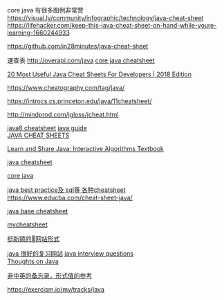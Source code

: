 core java 有很多图例非常赞
[](https://introcs.cs.princeton.edu/java/11cheatsheet/)  
https://visual.ly/community/infographic/technology/java-cheat-sheet
https://lifehacker.com/keep-this-java-cheat-sheet-on-hand-while-youre-learning-1660244933


https://github.com/in28minutes/java-cheat-sheet 
[](https://home.et.utwente.nl/slootenvanf/div/cheatsheet/)   

速查表 http://overapi.com/java
[core java cheatsheet](https://www.edureka.co/blog/cheatsheets/java-cheat-sheet/)  

[20 Most Useful Java Cheat Sheets For Developers | 2018 Edition
]( https://www.rankred.com/java-cheat-sheets/
)  

https://www.cheatography.com/tag/java/

https://introcs.cs.princeton.edu/java/11cheatsheet/

http://mindprod.com/jgloss/jcheat.html

[java8 cheatsheet](http://www.java8.org/) 
[java guide](https://programming.guide/java/)  
[JAVA CHEAT SHEETS
](https://www.ktbyte.com/java-tutorial/java-cheat-sheets)  

[Learn and Share Java: Interactive Algorithms Textbook
](https://www.ktbyte.com/java-tutorial/book#-LT81RYBG1vd7TmWzX9Q)  

[java cheatsheet](http://vlm1.uta.edu/~alex/courses/1310/lectures/_cheatsheet_Java.pdf)  

[core java](http://enos.itcollege.ee/~jpoial/java/naited/pildid/corejava.pdf)  

[java best practice及 sql等 各种cheatsheet](https://zeroturnaround.com/rebellabs/java-8-best-practices-cheat-sheet/)  
https://www.educba.com/cheat-sheet-java/ 

[java base cheatsheet](http://vlm1.uta.edu/~alex/courses/1310/lectures/_cheatsheet_Java.pdf)  

[mycheatsheet](http://www.mycheatsheet.org/cool-programming-cheat-sheets/?utm_source=quora2012)  

[挺新颖的网站形式](http://cht.sh/)  

[java 很好的复习网站](https://www.codingame.com/playgrounds/20782/java-guild-meeting-52018/streams---practice)
[java interview questions](https://www.codingame.com/playgrounds/35979/java-interview-questions)  
[Thoughts on Java](https://thoughts-on-java.org/)  


[非中英的备忘录，形式值的参考](https://vorkurs.informatik.rwth-aachen.de/downloads/java_cheatsheet.pdf)


https://exercism.io/my/tracks/java 